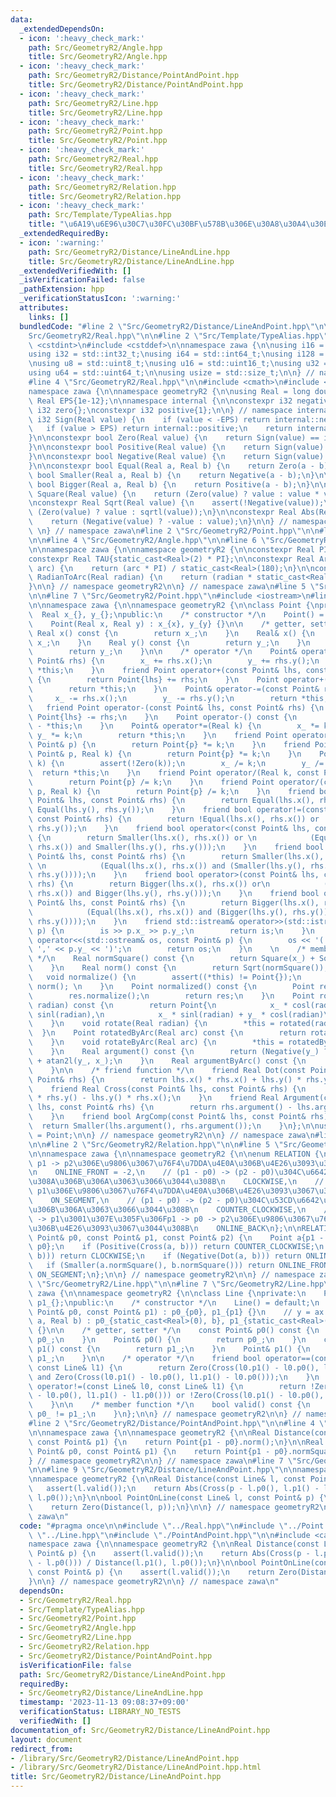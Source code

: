 ```yaml
---
data:
  _extendedDependsOn:
  - icon: ':heavy_check_mark:'
    path: Src/GeometryR2/Angle.hpp
    title: Src/GeometryR2/Angle.hpp
  - icon: ':heavy_check_mark:'
    path: Src/GeometryR2/Distance/PointAndPoint.hpp
    title: Src/GeometryR2/Distance/PointAndPoint.hpp
  - icon: ':heavy_check_mark:'
    path: Src/GeometryR2/Line.hpp
    title: Src/GeometryR2/Line.hpp
  - icon: ':heavy_check_mark:'
    path: Src/GeometryR2/Point.hpp
    title: Src/GeometryR2/Point.hpp
  - icon: ':heavy_check_mark:'
    path: Src/GeometryR2/Real.hpp
    title: Src/GeometryR2/Real.hpp
  - icon: ':heavy_check_mark:'
    path: Src/GeometryR2/Relation.hpp
    title: Src/GeometryR2/Relation.hpp
  - icon: ':heavy_check_mark:'
    path: Src/Template/TypeAlias.hpp
    title: "\u6A19\u6E96\u30C7\u30FC\u30BF\u578B\u306E\u30A8\u30A4\u30EA\u30A2\u30B9"
  _extendedRequiredBy:
  - icon: ':warning:'
    path: Src/GeometryR2/Distance/LineAndLine.hpp
    title: Src/GeometryR2/Distance/LineAndLine.hpp
  _extendedVerifiedWith: []
  _isVerificationFailed: false
  _pathExtension: hpp
  _verificationStatusIcon: ':warning:'
  attributes:
    links: []
  bundledCode: "#line 2 \"Src/GeometryR2/Distance/LineAndPoint.hpp\"\n\n#line 2 \"\
    Src/GeometryR2/Real.hpp\"\n\n#line 2 \"Src/Template/TypeAlias.hpp\"\n\n#include\
    \ <cstdint>\n#include <cstddef>\n\nnamespace zawa {\n\nusing i16 = std::int16_t;\n\
    using i32 = std::int32_t;\nusing i64 = std::int64_t;\nusing i128 = __int128_t;\n\
    \nusing u8 = std::uint8_t;\nusing u16 = std::uint16_t;\nusing u32 = std::uint32_t;\n\
    using u64 = std::uint64_t;\n\nusing usize = std::size_t;\n\n} // namespace zawa\n\
    #line 4 \"Src/GeometryR2/Real.hpp\"\n\n#include <cmath>\n#include <cassert>\n\n\
    namespace zawa {\n\nnamespace geometryR2 {\n\nusing Real = long double;\nconstexpr\
    \ Real EPS{1e-12};\n\nnamespace internal {\n\nconstexpr i32 negative{-1};\nconstexpr\
    \ i32 zero{};\nconstexpr i32 positive{1};\n\n} // namespace internal\n\nconstexpr\
    \ i32 Sign(Real value) {\n    if (value < -EPS) return internal::negative;\n \
    \   if (value > EPS) return internal::positive;\n    return internal::zero;\n\
    }\n\nconstexpr bool Zero(Real value) {\n    return Sign(value) == internal::zero;\n\
    }\n\nconstexpr bool Positive(Real value) {\n    return Sign(value) == internal::positive;\n\
    }\n\nconstexpr bool Negative(Real value) {\n    return Sign(value) == internal::negative;\n\
    }\n\nconstexpr bool Equal(Real a, Real b) {\n    return Zero(a - b);\n}\n\nconstexpr\
    \ bool Smaller(Real a, Real b) {\n    return Negative(a - b);\n}\n\nconstexpr\
    \ bool Bigger(Real a, Real b) {\n    return Positive(a - b);\n}\n\nconstexpr Real\
    \ Square(Real value) {\n    return (Zero(value) ? value : value * value);\n}\n\
    \nconstexpr Real Sqrt(Real value) {\n    assert(!Negative(value));\n    return\
    \ (Zero(value) ? value : sqrtl(value));\n}\n\nconstexpr Real Abs(Real value) {\n\
    \    return (Negative(value) ? -value : value);\n}\n\n} // namespace geometryR2\n\
    \ \n} // namespace zawa\n#line 2 \"Src/GeometryR2/Point.hpp\"\n\n#line 2 \"Src/GeometryR2/Angle.hpp\"\
    \n\n#line 4 \"Src/GeometryR2/Angle.hpp\"\n\n#line 6 \"Src/GeometryR2/Angle.hpp\"\
    \n\nnamespace zawa {\n\nnamespace geometryR2 {\n\nconstexpr Real PI{acosl(-1)};\n\
    constexpr Real TAU{static_cast<Real>(2) * PI};\n\nconstexpr Real ArcToRadian(Real\
    \ arc) {\n    return (arc * PI) / static_cast<Real>(180);\n}\n\nconstexpr Real\
    \ RadianToArc(Real radian) {\n    return (radian * static_cast<Real>(180)) / PI;\n\
    }\n\n} // namespace geometryR2\n\n} // namespace zawa\n#line 5 \"Src/GeometryR2/Point.hpp\"\
    \n\n#line 7 \"Src/GeometryR2/Point.hpp\"\n#include <iostream>\n#line 9 \"Src/GeometryR2/Point.hpp\"\
    \n\nnamespace zawa {\n\nnamespace geometryR2 {\n\nclass Point {\nprivate:\n  \
    \  Real x_{}, y_{};\npublic:\n    /* constructor */\n    Point() = default;\n\
    \    Point(Real x, Real y) : x_{x}, y_{y} {}\n\n    /* getter, setter */\n   \
    \ Real x() const {\n        return x_;\n    }\n    Real& x() {\n        return\
    \ x_;\n    }\n    Real y() const {\n        return y_;\n    }\n    Real& y() {\n\
    \        return y_;\n    }\n\n    /* operator */\n    Point& operator+=(const\
    \ Point& rhs) {\n        x_ += rhs.x();\n        y_ += rhs.y();\n        return\
    \ *this;\n    }\n    friend Point operator+(const Point& lhs, const Point& rhs)\
    \ {\n        return Point{lhs} += rhs;\n    }\n    Point operator+() const {\n\
    \        return *this;\n    }\n    Point& operator-=(const Point& rhs) {\n   \
    \     x_ -= rhs.x();\n        y_ -= rhs.y();\n        return *this;\n    }\n \
    \   friend Point operator-(const Point& lhs, const Point& rhs) {\n        return\
    \ Point{lhs} -= rhs;\n    }\n    Point operator-() const {\n        return Point{}\
    \ - *this;\n    }\n    Point& operator*=(Real k) {\n        x_ *= k;\n       \
    \ y_ *= k;\n        return *this;\n    }\n    friend Point operator*(Real k, const\
    \ Point& p) {\n        return Point{p} *= k;\n    }\n    friend Point operator*(const\
    \ Point& p, Real k) {\n        return Point{p} *= k;\n    }\n    Point& operator/=(Real\
    \ k) {\n        assert(!Zero(k));\n        x_ /= k;\n        y_ /= k;\n      \
    \  return *this;\n    }\n    friend Point operator/(Real k, const Point& p) {\n\
    \        return Point{p} /= k;\n    }\n    friend Point operator/(const Point&\
    \ p, Real k) {\n        return Point{p} /= k;\n    }\n    friend bool operator==(const\
    \ Point& lhs, const Point& rhs) {\n        return Equal(lhs.x(), rhs.x()) and\
    \ Equal(lhs.y(), rhs.y());\n    }\n    friend bool operator!=(const Point& lhs,\
    \ const Point& rhs) {\n        return !Equal(lhs.x(), rhs.x()) or !Equal(lhs.y(),\
    \ rhs.y());\n    }\n    friend bool operator<(const Point& lhs, const Point& rhs)\
    \ {\n        return Smaller(lhs.x(), rhs.x()) or \n            (Equal(lhs.x(),\
    \ rhs.x()) and Smaller(lhs.y(), rhs.y()));\n    }\n    friend bool operator<=(const\
    \ Point& lhs, const Point& rhs) {\n        return Smaller(lhs.x(), rhs.x()) or\
    \ \n            (Equal(lhs.x(), rhs.x()) and (Smaller(lhs.y(), rhs.y()) or Equal(lhs.y(),\
    \ rhs.y())));\n    }\n    friend bool operator>(const Point& lhs, const Point&\
    \ rhs) {\n        return Bigger(lhs.x(), rhs.x()) or\n            (Equal(lhs.x(),\
    \ rhs.x()) and Bigger(lhs.y(), rhs.y()));\n    }\n    friend bool operator>=(const\
    \ Point& lhs, const Point& rhs) {\n        return Bigger(lhs.x(), rhs.x()) or\n\
    \            (Equal(lhs.x(), rhs.x()) and (Bigger(lhs.y(), rhs.y()) or Equal(lhs.y(),\
    \ rhs.y())));\n    }\n    friend std::istream& operator>>(std::istream& is, Point&\
    \ p) {\n        is >> p.x_ >> p.y_;\n        return is;\n    }\n    friend std::ostream&\
    \ operator<<(std::ostream& os, const Point& p) {\n        os << '(' << p.x_ <<\
    \ ',' << p.y_ << ')';\n        return os;\n    }\n    \n    /* member function\
    \ */\n    Real normSquare() const {\n        return Square(x_) + Square(y_);\n\
    \    }\n    Real norm() const {\n        return Sqrt(normSquare());\n    }\n \
    \   void normalize() {\n        assert((*this) != Point{});\n        (*this) /=\
    \ norm(); \n    }\n    Point normalized() const {\n        Point res{*this};\n\
    \        res.normalize();\n        return res;\n    }\n    Point rotated(Real\
    \ radian) const {\n        return Point{\n            x_ * cosl(radian) - y_ *\
    \ sinl(radian),\n            x_ * sinl(radian) + y_ * cosl(radian)\n        };\n\
    \    }\n    void rotate(Real radian) {\n        *this = rotated(radian); \n  \
    \  }\n    Point rotatedByArc(Real arc) const {\n        return rotated(ArcToRadian(arc));\n\
    \    }\n    void rotateByArc(Real arc) {\n        *this = rotatedByArc(arc);\n\
    \    }\n    Real argument() const {\n        return (Negative(y_) ? TAU : static_cast<Real>(0))\
    \ + atan2l(y_, x_);\n    }\n    Real argumentByArc() const {\n        return RadianToArc(argument());\n\
    \    }\n\n    /* friend function */\n    friend Real Dot(const Point& lhs, const\
    \ Point& rhs) {\n        return lhs.x() * rhs.x() + lhs.y() * rhs.y();\n    }\n\
    \    friend Real Cross(const Point& lhs, const Point& rhs) {\n        return lhs.x()\
    \ * rhs.y() - lhs.y() * rhs.x();\n    }\n    friend Real Argument(const Point&\
    \ lhs, const Point& rhs) {\n        return rhs.argument() - lhs.argument();\n\
    \    }\n    friend bool ArgComp(const Point& lhs, const Point& rhs) {\n      \
    \  return Smaller(lhs.argument(), rhs.argument());\n    }\n};\n\nusing Vector\
    \ = Point;\n\n} // namespace geometryR2\n\n} // namespace zawa\n#line 2 \"Src/GeometryR2/Line.hpp\"\
    \n\n#line 2 \"Src/GeometryR2/Relation.hpp\"\n\n#line 5 \"Src/GeometryR2/Relation.hpp\"\
    \n\nnamespace zawa {\n\nnamespace geometryR2 {\n\nenum RELATION {\n    // p0 ->\
    \ p1 -> p2\u306E\u9806\u3067\u76F4\u7DDA\u4E0A\u306B\u4E26\u3093\u3067\u3044\u308B\
    \n    ONLINE_FRONT = -2,\n    // (p1 - p0) -> (p2 - p0)\u304C\u6642\u8A08\u56DE\
    \u308A\u306B\u306A\u3063\u3066\u3044\u308B\n    CLOCKWISE,\n    // p0 -> p2 ->\
    \ p1\u306E\u9806\u3067\u76F4\u7DDA\u4E0A\u306B\u4E26\u3093\u3067\u3044\u308B\n\
    \    ON_SEGMENT,\n    // (p1 - p0) -> (p2 - p0)\u304C\u53CD\u6642\u8A08\u56DE\u308A\
    \u306B\u306A\u3063\u3066\u3044\u308B\n    COUNTER_CLOCKWISE,\n    // p2 -> p0\
    \ -> p1\u3001\u307E\u305F\u306Fp1 -> p0 -> p2\u306E\u9806\u3067\u76F4\u7DDA\u4E0A\
    \u306B\u4E26\u3093\u3067\u3044\u308B\n    ONLINE_BACK\n};\n\nRELATION Relation(const\
    \ Point& p0, const Point& p1, const Point& p2) {\n    Point a{p1 - p0}, b{p2 -\
    \ p0};\n    if (Positive(Cross(a, b))) return COUNTER_CLOCKWISE;\n    if (Negative(Cross(a,\
    \ b))) return CLOCKWISE;\n    if (Negative(Dot(a, b))) return ONLINE_BACK;\n \
    \   if (Smaller(a.normSquare(), b.normSquare())) return ONLINE_FRONT;\n    return\
    \ ON_SEGMENT;\n};\n\n} // namespace geometryR2\n\n} // namespace zawa\n#line 5\
    \ \"Src/GeometryR2/Line.hpp\"\n\n#line 7 \"Src/GeometryR2/Line.hpp\"\n\nnamespace\
    \ zawa {\n\nnamespace geometryR2 {\n\nclass Line {\nprivate:\n    Point p0_{},\
    \ p1_{};\npublic:\n    /* constructor */\n    Line() = default;\n    Line(const\
    \ Point& p0, const Point& p1) : p0_{p0}, p1_{p1} {}\n    // y = ax + b \n    Line(Real\
    \ a, Real b) : p0_{static_cast<Real>(0), b}, p1_{static_cast<Real>(1), a + b}\
    \ {}\n\n    /* getter, setter */\n    const Point& p0() const {\n        return\
    \ p0_;\n    }\n    Point& p0() {\n        return p0_;\n    }\n    const Point&\
    \ p1() const {\n        return p1_;\n    }\n    Point& p1() {\n        return\
    \ p1_;\n    }\n\n    /* operator */\n    friend bool operator==(const Line& l0,\
    \ const Line& l1) {\n        return Zero(Cross(l0.p1() - l0.p0(), l1.p1() - l1.p0()))\
    \ and Zero(Cross(l0.p1() - l0.p0(), l1.p1() - l0.p0()));\n    }\n    friend bool\
    \ operator!=(const Line& l0, const Line& l1) {\n        return !Zero(Cross(l0.p1()\
    \ - l0.p0(), l1.p1() - l1.p0())) or !Zero(Cross(l0.p1() - l0.p0(), l1.p1() - l0.p0()));\n\
    \    }\n\n    /* member function */\n    bool valid() const {\n        return\
    \ p0_ != p1_;\n    }\n};\n\n} // namespace geometryR2\n\n} // namespace zawa\n\
    #line 2 \"Src/GeometryR2/Distance/PointAndPoint.hpp\"\n\n#line 4 \"Src/GeometryR2/Distance/PointAndPoint.hpp\"\
    \n\nnamespace zawa {\n\nnamespace geometryR2 {\n\nReal Distance(const Point& p0,\
    \ const Point& p1) {\n    return Point{p1 - p0}.norm();\n}\n\nReal DistanceSquare(const\
    \ Point& p0, const Point& p1) {\n    return Point{p1 - p0}.normSquare();\n}\n\n\
    } // namespace geometryR2\n\n} // namespace zawa\n#line 7 \"Src/GeometryR2/Distance/LineAndPoint.hpp\"\
    \n\n#line 9 \"Src/GeometryR2/Distance/LineAndPoint.hpp\"\n\nnamespace zawa {\n\
    \nnamespace geometryR2 {\n\nReal Distance(const Line& l, const Point& p) {\n \
    \   assert(l.valid());\n    return Abs(Cross(p - l.p0(), l.p1() - l.p0())) / Distance(l.p1(),\
    \ l.p0());\n}\n\nbool PointOnLine(const Line& l, const Point& p) {\n    assert(l.valid());\n\
    \    return Zero(Distance(l, p));\n}\n\n} // namespace geometryR2\n\n} // namespace\
    \ zawa\n"
  code: "#pragma once\n\n#include \"../Real.hpp\"\n#include \"../Point.hpp\"\n#include\
    \ \"../Line.hpp\"\n#include \"./PointAndPoint.hpp\"\n\n#include <cassert>\n\n\
    namespace zawa {\n\nnamespace geometryR2 {\n\nReal Distance(const Line& l, const\
    \ Point& p) {\n    assert(l.valid());\n    return Abs(Cross(p - l.p0(), l.p1()\
    \ - l.p0())) / Distance(l.p1(), l.p0());\n}\n\nbool PointOnLine(const Line& l,\
    \ const Point& p) {\n    assert(l.valid());\n    return Zero(Distance(l, p));\n\
    }\n\n} // namespace geometryR2\n\n} // namespace zawa\n"
  dependsOn:
  - Src/GeometryR2/Real.hpp
  - Src/Template/TypeAlias.hpp
  - Src/GeometryR2/Point.hpp
  - Src/GeometryR2/Angle.hpp
  - Src/GeometryR2/Line.hpp
  - Src/GeometryR2/Relation.hpp
  - Src/GeometryR2/Distance/PointAndPoint.hpp
  isVerificationFile: false
  path: Src/GeometryR2/Distance/LineAndPoint.hpp
  requiredBy:
  - Src/GeometryR2/Distance/LineAndLine.hpp
  timestamp: '2023-11-13 09:08:37+09:00'
  verificationStatus: LIBRARY_NO_TESTS
  verifiedWith: []
documentation_of: Src/GeometryR2/Distance/LineAndPoint.hpp
layout: document
redirect_from:
- /library/Src/GeometryR2/Distance/LineAndPoint.hpp
- /library/Src/GeometryR2/Distance/LineAndPoint.hpp.html
title: Src/GeometryR2/Distance/LineAndPoint.hpp
---
```


